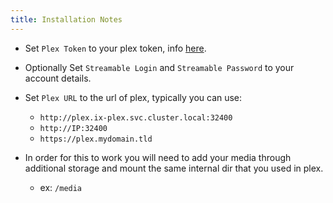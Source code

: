 ```yaml
---
title: Installation Notes
---
```


- Set `Plex Token` to your plex token, info [here](https://support.plex.tv/articles/204059436-finding-an-authentication-token-x-plex-token/).

- Optionally Set `Streamable Login` and `Streamable Password` to your account details.

- Set `Plex URL` to the url of plex, typically you can use:

  - `http://plex.ix-plex.svc.cluster.local:32400`
  - `http://IP:32400`
  - `https://plex.mydomain.tld`

- In order for this to work you will need to add your media through additional storage and mount the same internal dir that you used in plex.
  - ex: `/media`
